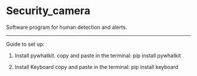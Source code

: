# Security_camera
Software program for human detection and alerts.
________________________________________________

Guide to set up:
1. Install pywhatkit.
  copy and paste in the terminal:
  pip install pywhatkit

2. Install Keyboard
   copy and paste in the terminal:
   pip install keyboard

